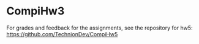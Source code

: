 # CompiHw3
For grades and feedback for the assignments, see the repository for hw5:
https://github.com/TechnionDev/CompiHw5
